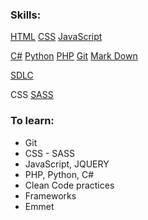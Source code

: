 ### Skills:
[HTML](/Web%20Development/html.md)
  [CSS](/Web%20Development/css.md)
  [JavaScript](/Web%20Development/js.ms)

[C#](c#.md)
 [Python](python.md)
 [PHP](php.md)
 [Git](/Version%20Control/git.md) 
 [Mark Down](markdown.md)

[SDLC](sdlc.md)

CSS
 [SASS](sass.md)


### To learn:
* Git
* CSS - SASS
* JavaScript, JQUERY
* PHP, Python, C#
* Clean Code practices
* Frameworks
* Emmet

